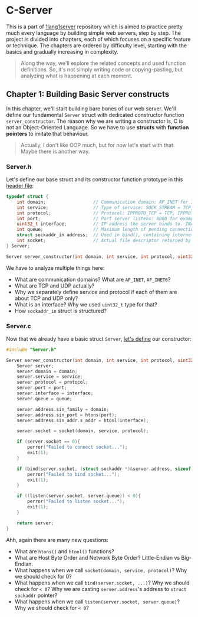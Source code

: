 # C-Server

This is a part of [1lang1server](https://github.com/Samandar-Komilov/1lang1server/) repository which is aimed to practice pretty much every language by building simple web servers, step by step. The project is divided into chapters, each of which focuses on a specific feature or technique. The chapters are ordered by difficulty level, starting with the basics and gradually increasing in complexity.
> Along the way, we'll explore the related concepts and used function definitions. So, it's not simply writing code or copying-pasting, but analyzing what is happening at each moment.

## Chapter 1: Building Basic Server constructs

In this chapter, we'll start building bare bones of our web server. We'll define our fundamental `Server` struct with dedicated constructor function `server_constructor`. 
The reason why we are writing a constructor is, C is not an Object-Oriented Language. So we have to use **structs** with **function pointers** to imitate that behaviour.

> Actually, I don't like OOP much, but for now let's start with that. Maybe there is another way.


### Server.h

Let's define our base struct and its constructor function prototype in this [header file](Server.h):

```c
typedef struct {
    int domain;                  // Communication domain: AF_INET for IP4, AF_INET6 for IP6
    int service;                 // Type of service: SOCK_STREAM = TCP, SOCK_DGRAM = UDP
    int protocol;                // Protocol: IPPROTO_TCP = TCP, IPPROTO_UDP = UDP, 0 = default protocol
    int port;                    // Port server listens: 8080 for example
    uint32_t interface;          // IP address the server binds to. INADDR_ANY for all interfaces
    int queue;                   // Maximum length of pending connections
    struct sockaddr_in address;  // Used in bind(), containing internet address information
    int socket;                  // Actual file descriptor returned by socket() syscall. Used for all socket operations. 
} Server;

Server server_constructor(int domain, int service, int protocol, uint32_t interface, int port, int queue);
```

We have to analyze multiple things here:
- What are communication domains? What are `AF_INET`, `AF_INET6`?
- What are TCP and UDP actually?
- Why we separately define service and protocol if each of them are about TCP and UDP only?
- What is an interface? Why we used `uint32_t` type for that?
- How `sockaddr_in` struct is structured?

### Server.c

Now that we already have a basic struct `Server`, [let's define](Server.c) our constructor:

```c
#include "Server.h"

Server server_constructor(int domain, int service, int protocol, uint32_t interface, int port, int queue) {
    Server server;
    server.domain = domain;
    server.service = service;
    server.protocol = protocol;
    server.port = port;
    server.interface = interface;
    server.queue = queue;

    server.address.sin_family = domain;
    server.address.sin_port = htons(port);
    server.address.sin_addr.s_addr = htonl(interface);

    server.socket = socket(domain, service, protocol);

    if (server.socket == 0){
        perror("Failed to connect socket...");
        exit(1);
    }

    if (bind(server.socket, (struct sockaddr *)&server.address, sizeof(server.address)) < 0) {
        perror("Failed to bind socket...");
        exit(1);
    }

    if ((listen(server.socket, server.queue)) < 0){
        perror("Failed to listen socket...");
        exit(1);
    }

    return server;
}
```

Ahh, again there are many new questions:
- What are `htons()` and `htonl()` functions?
- What are Host Byte Order and Network Byte Order? Little-Endian vs Big-Endian.
- What happens when we call `socket(domain, service, protocol)`? Why we should check for 0?
- What happens when we call `bind(server.socket, ...)`? Why we should check for `< 0`? Why we are casting `server.address`'s address to `struct sockaddr` pointer?
- What happens when we call `listen(server.socket, server.queue)`? Why we should check for `< 0`?